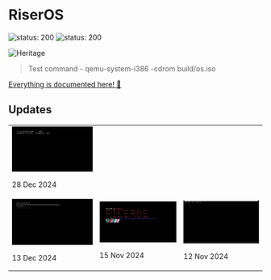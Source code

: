 # RiserOS
![status: 200](https://img.shields.io/badge/status-active-green)
![status: 200](https://img.shields.io/badge/dev_environment-linux-blue)


![Heritage](https://github.com/user-attachments/assets/dd99b032-407d-4878-a94e-7c0d434302d9)


<!-- ![riser_lang (2)](https://github.com/user-attachments/assets/556eafef-ee33-47fc-a095-f3917c8e3e56) -->

<!-- ![riseros](https://github.com/user-attachments/assets/5ed93375-26ba-4e14-aea2-3c5fde31d186) -->

> Test command - qemu-system-i386 -cdrom build/os.iso

[Everything is documented here! 🔗](https://chauhansumitdev.github.io/riser-OS/)


## Updates
<table>
<tr>
    <td>
      <img src="gallery/interrupt.png" alt="riseros" >
      <p>28 Dec 2024</p>
    </td>
  </tr>
  <tr>
    <td>
      <img src="gallery/println.png" alt="riseros" >
      <p>13 Dec 2024</p>
    </td>
    <td>
      <img src="gallery/vga.png" alt="riseros">
      <p>15 Nov 2024</p>
    </td>
    <td>
      <img src="gallery/hello.png" alt="riser_os" >
      <p>12 Nov 2024</p>
    </td>
  </tr>
</table>


